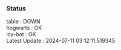 ### Status


table : DOWN  
hogwarts : OK  
icy-bot : OK  
Latest Update : 2024-07-11 03:12:11.519345
